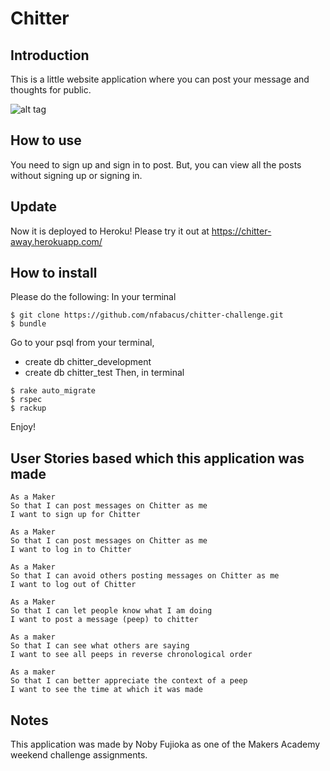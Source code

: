 Chitter
=================
## Introduction
This is a little website application where you can post your message and thoughts for public.

![alt tag](http://res.cloudinary.com/abacus/image/upload/v1474328953/Screen_Shot_2016-09-20_at_00.45.41_fclodr.png
  )

## How to use
You need to sign up and sign in to post.
But, you can view all the posts without signing up or signing in.

## Update
Now it is deployed to Heroku!
Please try it out at https://chitter-away.herokuapp.com/

## How to install
Please do the following:
In your terminal
```
$ git clone https://github.com/nfabacus/chitter-challenge.git
$ bundle
```
Go to your psql from your terminal,
- create db chitter_development
- create db chitter_test
Then, in terminal
```
$ rake auto_migrate
$ rspec
$ rackup
```
Enjoy!

## User Stories based which this application was made

```
As a Maker
So that I can post messages on Chitter as me
I want to sign up for Chitter

As a Maker
So that I can post messages on Chitter as me
I want to log in to Chitter

As a Maker
So that I can avoid others posting messages on Chitter as me
I want to log out of Chitter

As a Maker
So that I can let people know what I am doing  
I want to post a message (peep) to chitter

As a maker
So that I can see what others are saying  
I want to see all peeps in reverse chronological order

As a maker
So that I can better appreciate the context of a peep
I want to see the time at which it was made
```
## Notes
This application was made by Noby Fujioka as one of the Makers Academy weekend challenge assignments.
